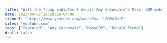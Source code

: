 ```yaml
---
title: "Will the Trump indictment derail Amy Carnevale’s Mass. GOP makeover?"
date: 2023-04-07T18:58:29-04:00
itemurl: "https://www.youtube.com/watch?v=_-lFMDmfN-E"
sites: "youtube.com"
tags: ["featured", "Amy Carnevale", "MassGOP", "Donald Trump"]
draft: false
---
```


